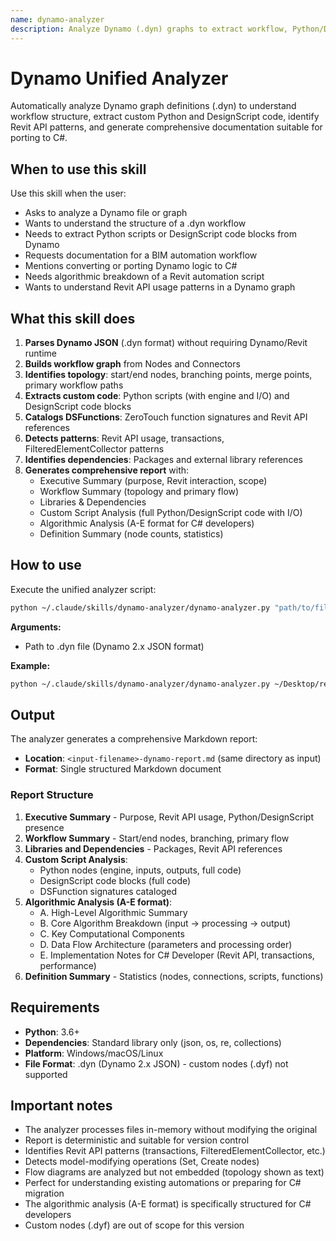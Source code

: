 ```yaml
---
name: dynamo-analyzer
description: Analyze Dynamo (.dyn) graphs to extract workflow, Python/DesignScript code, Revit API patterns, and generate comprehensive reports for C# developers
---
```


# Dynamo Unified Analyzer

Automatically analyze Dynamo graph definitions (.dyn) to understand workflow structure, extract custom Python and DesignScript code, identify Revit API patterns, and generate comprehensive documentation suitable for porting to C#.

## When to use this skill

Use this skill when the user:
- Asks to analyze a Dynamo file or graph
- Wants to understand the structure of a .dyn workflow
- Needs to extract Python scripts or DesignScript code blocks from Dynamo
- Requests documentation for a BIM automation workflow
- Mentions converting or porting Dynamo logic to C#
- Needs algorithmic breakdown of a Revit automation script
- Wants to understand Revit API usage patterns in a Dynamo graph

## What this skill does

1. **Parses Dynamo JSON** (.dyn format) without requiring Dynamo/Revit runtime
2. **Builds workflow graph** from Nodes and Connectors
3. **Identifies topology**: start/end nodes, branching points, merge points, primary workflow paths
4. **Extracts custom code**: Python scripts (with engine and I/O) and DesignScript code blocks
5. **Catalogs DSFunctions**: ZeroTouch function signatures and Revit API references
6. **Detects patterns**: Revit API usage, transactions, FilteredElementCollector patterns
7. **Identifies dependencies**: Packages and external library references
8. **Generates comprehensive report** with:
   - Executive Summary (purpose, Revit interaction, scope)
   - Workflow Summary (topology and primary flow)
   - Libraries & Dependencies
   - Custom Script Analysis (full Python/DesignScript code with I/O)
   - Algorithmic Analysis (A-E format for C# developers)
   - Definition Summary (node counts, statistics)

## How to use

Execute the unified analyzer script:

```bash
python ~/.claude/skills/dynamo-analyzer/dynamo-analyzer.py "path/to/file.dyn"
```

**Arguments:**
- Path to .dyn file (Dynamo 2.x JSON format)

**Example:**
```bash
python ~/.claude/skills/dynamo-analyzer/dynamo-analyzer.py ~/Desktop/revit-automation.dyn
```

## Output

The analyzer generates a comprehensive Markdown report:
- **Location**: `<input-filename>-dynamo-report.md` (same directory as input)
- **Format**: Single structured Markdown document

### Report Structure

1. **Executive Summary** - Purpose, Revit API usage, Python/DesignScript presence
2. **Workflow Summary** - Start/end nodes, branching, primary flow
3. **Libraries and Dependencies** - Packages, Revit API references
4. **Custom Script Analysis**:
   - Python nodes (engine, inputs, outputs, full code)
   - DesignScript code blocks (full code)
   - DSFunction signatures cataloged
5. **Algorithmic Analysis (A-E format)**:
   - A. High-Level Algorithmic Summary
   - B. Core Algorithm Breakdown (input → processing → output)
   - C. Key Computational Components
   - D. Data Flow Architecture (parameters and processing order)
   - E. Implementation Notes for C# Developer (Revit API, transactions, performance)
6. **Definition Summary** - Statistics (nodes, connections, scripts, functions)

## Requirements

- **Python**: 3.6+
- **Dependencies**: Standard library only (json, os, re, collections)
- **Platform**: Windows/macOS/Linux
- **File Format**: .dyn (Dynamo 2.x JSON) - custom nodes (.dyf) not supported

## Important notes

- The analyzer processes files in-memory without modifying the original
- Report is deterministic and suitable for version control
- Identifies Revit API patterns (transactions, FilteredElementCollector, etc.)
- Detects model-modifying operations (Set, Create nodes)
- Flow diagrams are analyzed but not embedded (topology shown as text)
- Perfect for understanding existing automations or preparing for C# migration
- The algorithmic analysis (A-E format) is specifically structured for C# developers
- Custom nodes (.dyf) are out of scope for this version
